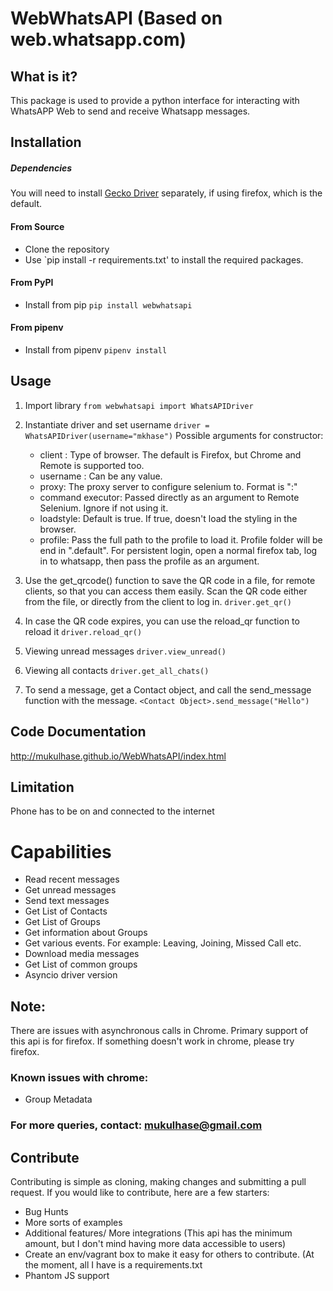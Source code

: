 
# WebWhatsAPI (Based on web.whatsapp.com)

## What is it?
This package is used to provide a python interface for interacting with WhatsAPP Web to send and receive Whatsapp messages.


## Installation

##### Dependencies
You will need to install [Gecko Driver](https://github.com/mozilla/geckodriver) separately, if using firefox, which is the default.

#### From Source
- Clone the repository
- Use `pip install -r requirements.txt' to install the required packages.

#### From PyPI
- Install from pip
`pip install webwhatsapi`

#### From pipenv
- Install from pipenv
`pipenv install`

## Usage
1. Import library
` from webwhatsapi import WhatsAPIDriver `

2. Instantiate driver and set username
` driver = WhatsAPIDriver(username="mkhase") `
Possible arguments for constructor:
    - client : Type of browser. The default is Firefox, but Chrome and Remote is supported too.
    - username : Can be any value.
    - proxy: The proxy server to configure selenium to. Format is "<proxy>:<portnumber>"
    - command executor: Passed directly as an argument to Remote Selenium. Ignore if not using it.
    - loadstyle: Default is true. If true, doesn't load the styling in the browser.
	- profile: Pass the full path to the profile to load it. Profile folder will be end in ".default". For persistent login, open a normal firefox tab, log in to whatsapp, then pass the profile as an argument.


3. Use the get_qrcode() function to save the QR code in a file, for remote clients, so that you can access them easily. Scan the QR code either from the file, or directly from the client to log in.
` driver.get_qr() `

4. In case the QR code expires, you can use the reload_qr function to reload it
` driver.reload_qr() `

5. Viewing unread messages
` driver.view_unread() `

6. Viewing all contacts
` driver.get_all_chats() `

7. To send a message, get a Contact object, and call the send_message function with the message.
`<Contact Object>.send_message("Hello")`

## Code Documentation
http://mukulhase.github.io/WebWhatsAPI/index.html

## Limitation
Phone has to be on and connected to the internet

# Capabilities
 - Read recent messages
 - Get unread messages
 - Send text messages
 - Get List of Contacts
 - Get List of Groups
 - Get information about Groups
 - Get various events. For example: Leaving, Joining, Missed Call etc.
 - Download media messages
 - Get List of common groups
 - Asyncio driver version

## Note:
There are issues with asynchronous calls in Chrome. Primary support of this api is for firefox. If something doesn't work in chrome, please try firefox.
### Known issues with chrome:
 - Group Metadata
 
### For more queries, contact: mukulhase@gmail.com


## Contribute
Contributing is simple as cloning, making changes and submitting a pull request.
If you would like to contribute, here are a few starters:
- Bug Hunts
- More sorts of examples
- Additional features/ More integrations (This api has the minimum amount, but I don't mind having more data accessible to users)
- Create an env/vagrant box to make it easy for others to contribute. (At the moment, all I have is a requirements.txt
- Phantom JS support

